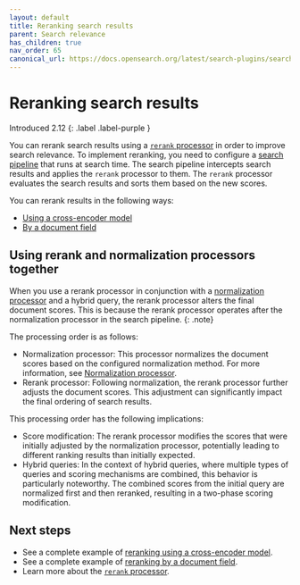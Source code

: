 ```yaml
---
layout: default
title: Reranking search results
parent: Search relevance
has_children: true
nav_order: 65
canonical_url: https://docs.opensearch.org/latest/search-plugins/search-relevance/reranking-search-results/
---
```


# Reranking search results
Introduced 2.12
{: .label .label-purple }

You can rerank search results using a [`rerank` processor]({{site.url}}{{site.baseurl}}/search-plugins/search-pipelines/rerank-processor/) in order to improve search relevance. To implement reranking, you need to configure a [search pipeline]({{site.url}}{{site.baseurl}}/search-plugins/search-pipelines/index/) that runs at search time. The search pipeline intercepts search results and applies the `rerank` processor to them. The `rerank` processor evaluates the search results and sorts them based on the new scores.

You can rerank results in the following ways:

- [Using a cross-encoder model]({{site.url}}{{site.baseurl}}/search-plugins/search-relevance/rerank-cross-encoder/)
- [By a document field]({{site.url}}{{site.baseurl}}/search-plugins/search-relevance/rerank-by-field/)

## Using rerank and normalization processors together

When you use a rerank processor in conjunction with a [normalization processor]({{site.url}}{{site.baseurl}}/search-plugins/search-pipelines/normalization-processor/) and a hybrid query, the rerank processor alters the final document scores. This is because the rerank processor operates after the normalization processor in the search pipeline.
{: .note}

The processing order is as follows:

- Normalization processor: This processor normalizes the document scores based on the configured normalization method. For more information, see [Normalization processor]({{site.url}}{{site.baseurl}}/search-plugins/search-pipelines/normalization-processor/).
- Rerank processor: Following normalization, the rerank processor further adjusts the document scores. This adjustment can significantly impact the final ordering of search results.

This processing order has the following implications:

- Score modification: The rerank processor modifies the scores that were initially adjusted by the normalization processor, potentially leading to different ranking results than initially expected.
- Hybrid queries: In the context of hybrid queries, where multiple types of queries and scoring mechanisms are combined, this behavior is particularly noteworthy. The combined scores from the initial query are normalized first and then reranked, resulting in a two-phase scoring modification.

## Next steps

- See a complete example of [reranking using a cross-encoder model]({{site.url}}{{site.baseurl}}/search-plugins/search-relevance/rerank-cross-encoder/).
- See a complete example of [reranking by a document field]({{site.url}}{{site.baseurl}}/search-plugins/search-relevance/rerank-by-field/).
- Learn more about the [`rerank` processor]({{site.url}}{{site.baseurl}}/search-plugins/search-pipelines/rerank-processor/).
